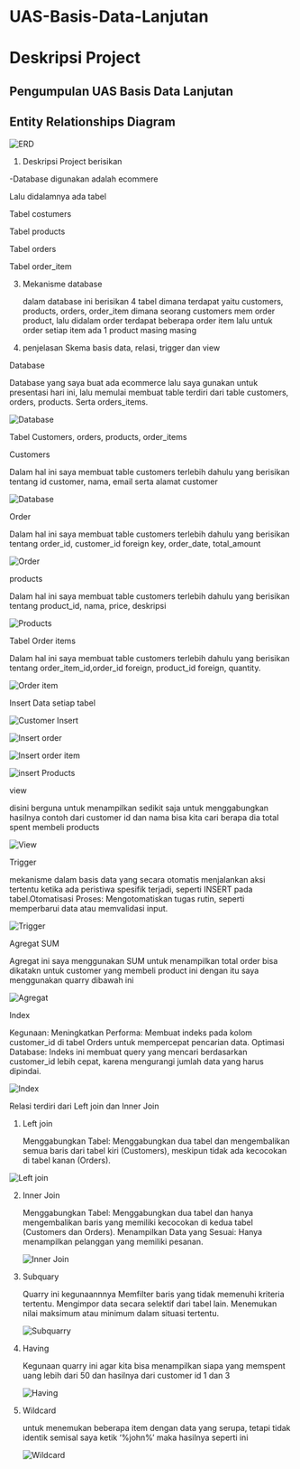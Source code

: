 # UAS-Basis-Data-Lanjutan
# Deskripsi Project

## Pengumpulan UAS Basis Data Lanjutan

## Entity Relationships Diagram

![ERD ](https://github.com/wigunaputra/UAS-Basis-Data-Lanjutan/assets/114755182/ec694191-296e-46fc-8b69-6690356298f6)

1. Deskripsi Project berisikan
   
  -Database digunakan adalah ecommere

  Lalu didalamnya ada tabel
  
  Tabel costumers
  
  Tabel products
  
  Tabel orders
  
  Tabel order_item

3. Mekanisme database
   
   dalam database ini berisikan 4 tabel dimana terdapat yaitu customers, products, orders, order_item dimana seorang customers mem order product, lalu didalam
   order terdapat beberapa order item lalu untuk order setiap item ada 1 product masing masing


4. penjelasan Skema basis data, relasi, trigger dan view

Database

Database yang saya buat ada ecommerce lalu saya gunakan untuk presentasi hari ini, lalu memulai membuat table terdiri dari table customers, orders, products. Serta orders_items.

![Database](https://github.com/wigunaputra/UAS-Basis-Data-Lanjutan/assets/114755182/1374105a-0c3a-4483-89eb-ab26b5ef9f83)

Tabel Customers, orders, products, order_items

Customers

Dalam hal ini saya membuat table customers terlebih dahulu yang berisikan tentang id customer, nama, email serta alamat customer

![Database](https://github.com/wigunaputra/UAS-Basis-Data-Lanjutan/assets/114755182/b537b59c-edaa-43d4-95e6-9514b57ce05b)

Order

Dalam hal ini saya membuat table customers terlebih dahulu yang berisikan tentang order_id, customer_id foreign key, order_date, total_amount

![Order](https://github.com/wigunaputra/UAS-Basis-Data-Lanjutan/assets/114755182/684c47bc-04fb-4bb9-b350-285a61ab3331)

products

Dalam hal ini saya membuat table customers terlebih dahulu yang berisikan tentang product_id, nama, price, deskripsi


![Products](https://github.com/wigunaputra/UAS-Basis-Data-Lanjutan/assets/114755182/348ee067-c801-4a5b-bd1d-4b7c3956a3a9)

Tabel Order items

Dalam hal ini saya membuat table customers terlebih dahulu yang berisikan tentang order_item_id,order_id foreign, product_id foreign, quantity.

![Order item](https://github.com/wigunaputra/UAS-Basis-Data-Lanjutan/assets/114755182/effaafb2-1b81-4750-a159-edf5c9865697)

Insert Data setiap tabel

![Customer Insert](https://github.com/wigunaputra/UAS-Basis-Data-Lanjutan/assets/114755182/df2c9e1c-f203-4fe1-8c70-64a9a09f6b13)

![Insert order](https://github.com/wigunaputra/UAS-Basis-Data-Lanjutan/assets/114755182/f74221e9-a6ec-4356-b959-98293855d856)

![Insert order item](https://github.com/wigunaputra/UAS-Basis-Data-Lanjutan/assets/114755182/8e162ecf-f71a-4754-a764-e7e12d2ebfd2)

![insert Products](https://github.com/wigunaputra/UAS-Basis-Data-Lanjutan/assets/114755182/904506b2-54f7-42f9-8bcc-d18edd68a177)

view 

disini berguna untuk menampilkan sedikit saja untuk menggabungkan hasilnya contoh dari customer id dan nama bisa kita cari berapa dia total spent membeli products

![View](https://github.com/wigunaputra/UAS-Basis-Data-Lanjutan/assets/114755182/3958042f-2883-4c40-8d81-1acaf4cd9b5d)

Trigger

mekanisme dalam basis data yang secara otomatis menjalankan aksi tertentu ketika ada peristiwa spesifik terjadi, seperti INSERT pada tabel.Otomatisasi Proses: Mengotomatiskan tugas rutin, seperti memperbarui data atau memvalidasi input.

![Trigger](https://github.com/wigunaputra/UAS-Basis-Data-Lanjutan/assets/114755182/2708bce8-45fe-4d5e-80c1-9752e5e6ca4e)

Agregat SUM

Agregat ini saya menggunakan SUM untuk menampilkan total order bisa dikatakn untuk customer yang membeli product ini  dengan itu saya menggunakan quarry dibawah ini

![Agregat](https://github.com/wigunaputra/UAS-Basis-Data-Lanjutan/assets/114755182/fd4b69f4-4cce-49b3-b331-0e65f37a0289)

Index

Kegunaan:
Meningkatkan Performa: Membuat indeks pada kolom customer_id di tabel Orders untuk mempercepat pencarian data.
Optimasi Database: Indeks ini membuat query yang mencari berdasarkan customer_id lebih cepat, karena mengurangi jumlah data yang harus dipindai.

![Index](https://github.com/wigunaputra/UAS-Basis-Data-Lanjutan/assets/114755182/49cc2918-cfd4-4d0d-b5a7-4a1ba1e9c53d)

Relasi terdiri dari Left join dan Inner Join

1. Left join

   Menggabungkan Tabel: Menggabungkan dua tabel dan mengembalikan semua baris dari tabel kiri (Customers), meskipun tidak ada kecocokan di tabel kanan (Orders).

![Left join](https://github.com/wigunaputra/UAS-Basis-Data-Lanjutan/assets/114755182/11641811-063a-4a40-be0a-0b8a91850b90)

2. Inner Join

   Menggabungkan Tabel: Menggabungkan dua tabel dan hanya mengembalikan baris yang memiliki kecocokan di kedua tabel (Customers dan Orders).
   Menampilkan Data yang Sesuai: Hanya menampilkan pelanggan yang memiliki pesanan.

   ![Inner Join](https://github.com/wigunaputra/UAS-Basis-Data-Lanjutan/assets/114755182/eece8346-32f5-4df0-b47b-315e0c11ad23)

3. Subquary

   Quarry ini kegunaannnya Memfilter baris yang tidak memenuhi kriteria tertentu. Mengimpor data secara selektif dari tabel lain. Menemukan nilai maksimum atau
   minimum dalam situasi tertentu.

   ![Subquarry](https://github.com/wigunaputra/UAS-Basis-Data-Lanjutan/assets/114755182/aaf4a4a8-b71b-4b4b-bdaa-9ec8f799c63c)

4. Having
   
   Kegunaan quarry ini agar kita bisa menampilkan siapa yang memspent uang lebih dari 50 dan hasilnya dari customer id 1 dan 3

   ![Having](https://github.com/wigunaputra/UAS-Basis-Data-Lanjutan/assets/114755182/224538bf-fb77-4d5d-b6b3-e7fbef8afdeb)


6. Wildcard

   untuk menemukan beberapa item dengan data yang serupa, tetapi tidak identik semisal saya ketik ‘%john%’ maka hasilnya seperti ini

   ![Wildcard](https://github.com/wigunaputra/UAS-Basis-Data-Lanjutan/assets/114755182/7cad90c0-1cab-468b-82a4-1ae4462e6ea9)






